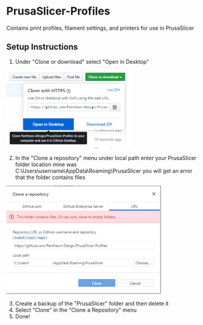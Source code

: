 # PrusaSlicer-Profiles
Contains print profiles, filament settings, and printers for use in PrusaSlicer 

Setup Instructions
---------------------------
1. Under "Clone or download" select "Open in Desktop"

![](images/open-in-desktop.png)

2. In the "Clone a repository" menu under local path enter your PrusaSlicer folder location
      mine was C:\Users\username\AppData\Roaming\PrusaSlicer
      you will get an error that the folder contains files
      
![](images/clone-a-repository-new.png)

3. Create a backup of the "PrusaSlicer" folder and then delete it
4. Select "Clone" in the "Clone a Repository" menu
5. Done!
